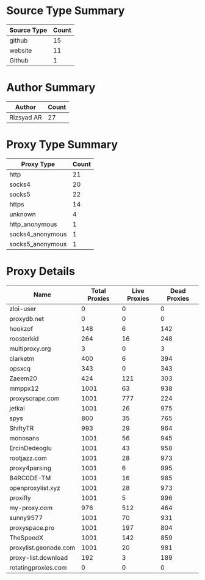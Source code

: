 # Source Type Summary

| Source Type | Count |
|-------------|-------|
| github | 15 |
| website | 11 |
| Github | 1 |


# Author Summary

| Author | Count |
|--------|-------|
| Rizsyad AR | 27 |


# Proxy Type Summary

| Proxy Type | Count |
|------------|-------|
| http | 21 |
| socks4 | 20 |
| socks5 | 22 |
| https | 14 |
| unknown | 4 |
| http_anonymous | 1 |
| socks4_anonymous | 1 |
| socks5_anonymous | 1 |


# Proxy Details

| Name | Total Proxies | Live Proxies | Dead Proxies |
|------|---------------|--------------|---------------|
| zloi-user | 0 | 0 | 0 |
| proxydb.net | 0 | 0 | 0 |
| hookzof | 148 | 6 | 142 |
| roosterkid | 264 | 16 | 248 |
| multiproxy.org | 3 | 0 | 3 |
| clarketm | 400 | 6 | 394 |
| opsxcq | 343 | 0 | 343 |
| Zaeem20 | 424 | 121 | 303 |
| mmppx12 | 1001 | 63 | 938 |
| proxyscrape.com | 1001 | 777 | 224 |
| jetkai | 1001 | 26 | 975 |
| spys | 800 | 35 | 765 |
| ShiftyTR | 993 | 29 | 964 |
| monosans | 1001 | 56 | 945 |
| ErcinDedeoglu | 1001 | 43 | 958 |
| rootjazz.com | 1001 | 28 | 973 |
| proxy4parsing | 1001 | 6 | 995 |
| B4RC0DE-TM | 1001 | 16 | 985 |
| openproxylist.xyz | 1001 | 28 | 973 |
| proxifly | 1001 | 5 | 996 |
| my-proxy.com | 976 | 512 | 464 |
| sunny9577 | 1001 | 70 | 931 |
| proxyspace.pro | 1001 | 197 | 804 |
| TheSpeedX | 1001 | 142 | 859 |
| proxylist.geonode.com | 1001 | 20 | 981 |
| proxy-list.download | 192 | 3 | 189 |
| rotatingproxies.com | 0 | 0 | 0 |
